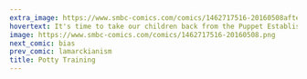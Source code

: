 ```yaml
---
extra_image: https://www.smbc-comics.com/comics/1462717516-20160508after.png
hovertext: It's time to take our children back from the Puppet Establishment.
image: https://www.smbc-comics.com/comics/1462717516-20160508.png
next_comic: bias
prev_comic: lamarckianism
title: Potty Training
---
```


